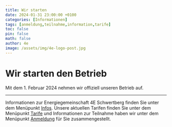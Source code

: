 ```yaml
---
title: Wir starten
date: 2024-01-31 23:00:00 +0100
categories: [Informationen]
tags: [anmeldung,teilnahme,information,tarife]
toc: false
pin: false
math: false
author: 4e
image: /assets/img/4e-logo-post.jpg
---
```


# Wir starten den Betrieb

Mit dem 1. Februar 2024 nehmen wir offiziell unseren Betrieb auf.

---

Informationen zur Energiegemeinschaft 4E Schwertberg finden Sie unter dem Menüpunkt [Infos](/infos).
Unsere aktuellen Tarifen finden Sie unter dem Menüpunkt [Tarife](/tarife) und Informationen zur Teilnahme
haben wir unter dem Menüpunkt [Anmeldung](/anmeldung) für Sie zusammengestellt.